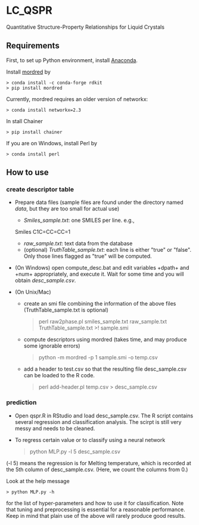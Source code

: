 # LC_QSPR
Quantitative Structure-Property Relationships for Liquid Crystals

## Requirements
First, to set up Python environment, install [Anaconda](https://www.anaconda.com/products/individual).

Install [mordred](https://github.com/mordred-descriptor/mordred) by

    > conda install -c conda-forge rdkit
    > pip install mordred

Currently, mordred requires an older version of networkx:

    > conda install networkx=2.3

In stall Chainer

    > pip install chainer

If you are on Windows, install Perl by

    > conda install perl

## How to use
### create descriptor table
- Prepare data files (sample files are found under the directory named *data*, but they are too small for actual use)
    - *Smiles_sample.txt*: one SMILES per line. e.g., 

    Smiles	C1C=CC=CC=1

    - *raw_sample.txt*: text data from the database
    - (optional) *TruthTable_sample.txt*: each line is either "true" or "false". Only those lines flagged as "true" will be computed.

- (On Windows) open compute_desc.bat and edit variables +dpath+ and +num+ appropriately,
and execute it. Wait for some time and you will obtain *desc_sample.csv*.

- (On Unix/Mac)
    - create an smi file combining the information of the above files (TruthTable_sample.txt is optional)
        > perl raw2phase.pl smiles_sample.txt raw_sample.txt TruthTable_sample.txt >! sample.smi

     - compute descriptors using mordred (takes time, and may produce some ignorable errors)

        > python -m mordred -p 1 sample.smi -o temp.csv

     - add a header to test.csv so that the resulting file desc_sample.csv can be loaded to the R code.

        > perl add-header.pl temp.csv > desc_sample.csv



### prediction
- Open qspr.R in RStudio and load desc_sample.csv. The R script contains several regression and classification analysis. The scirpt is still very messy and needs to be cleaned.

- To regress certain value or to classify using a neural network

    > python MLP.py -l 5 desc_sample.csv

(-l 5) means the regression is for Melting temperature, which is recorded at the 5th column of desc_sample.csv.
(Here, we count the columns from 0.)

Look at the help message

    > python MLP.py -h

for the list of hyper-parameters and how to use it for classification.
Note that tuning and preprocessing is essential for a reasonable performance.
Keep in mind that plain use of the above will rarely produce good results.


